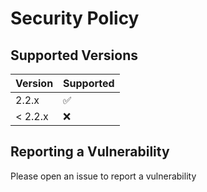 # Security Policy

## Supported Versions
| Version | Supported          |
| ------- | ------------------ |
| 2.2.x   | :white_check_mark: |
| < 2.2.x | :x:                |

## Reporting a Vulnerability

Please open an issue to report a vulnerability
